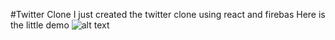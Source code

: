 #Twitter Clone
I just created the twitter clone using react and firebas
Here is the little demo
![alt text](https://github.com/AsnanAshfaq/Amazon-Clone-with-Stripe/blob/master/Twitter-Clone.gif?raw=true)
